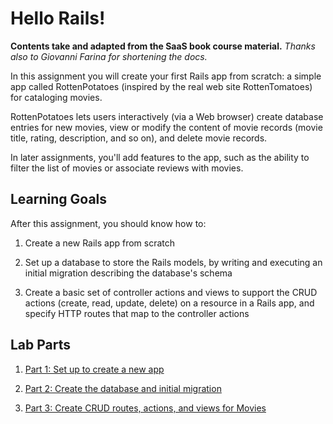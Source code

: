 # Hello Rails!

**Contents take and adapted from the SaaS book course material.**
*Thanks also to Giovanni Farina for shortening the docs.*

In this assignment you will create your first Rails app from scratch:
a simple app called RottenPotatoes (inspired by the real web site
RottenTomatoes) for cataloging movies.

RottenPotatoes lets users interactively (via a Web browser) create
database entries for new movies, view or modify the content of movie
records (movie title, rating, description, and so on), and delete
movie records.  

In later assignments, you'll add features to the app, such as the
ability to filter the list of movies or associate reviews with movies.

## Learning Goals

After this assignment, you should know how to:

1. Create a new Rails app from scratch 

2. Set up a database to store the Rails models, by writing and
executing an initial migration describing the database's schema

3. Create a basic set of controller actions and views to
support the CRUD actions (create, read, update, delete) on a resource
in a Rails app, and specify HTTP routes that map to the controller actions

## Lab Parts

1. [Part 1: Set up to create a new app](Part1.md)

2. [Part 2: Create the database and initial migration](Part2.md)

3. [Part 3: Create CRUD routes, actions, and views for Movies](Part3.md)


